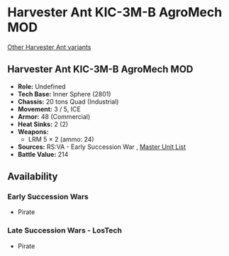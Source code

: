 # Harvester Ant KIC-3M-B AgroMech MOD 

[Other Harvester Ant variants](../harvester_ant.md) 

## Harvester Ant KIC-3M-B AgroMech MOD 

- **Role:** Undefined 
- **Tech Base:** Inner Sphere (2801) 
- **Chassis:** 20 tons Quad (Industrial) 
- **Movement:** 3 / 5, ICE 
- **Armor:** 48 (Commercial) 
- **Heat Sinks:** 2 (2) 
- **Weapons:** 
  - LRM 5 × 2 (ammo: 24) 
- **Sources:** RS:VA - Early Succession War , [Master Unit List](http://masterunitlist.info/Unit/Details/7153) 
- **Battle Value:** 214 

## Availability 

### Early Succession Wars 

- Pirate 

### Late Succession Wars - LosTech 

- Pirate 

